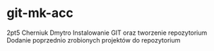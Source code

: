 # git-mk-acc

2pt5 Cherniuk Dmytro
Instalowanie GIT oraz tworzenie repozytorium
Dodanie poprzednio zrobionych projektów do repozytorium
